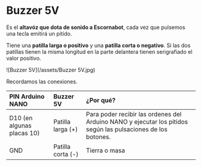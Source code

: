 # Buzzer 5V

Es el **altavóz que dota de sonido a Escornabot**, cada vez que pulsemos una tecla emitirá un pitido.

Tiene una **patilla larga o positivo** y una **patilla corta o negativo**. Si las dos patillas tienen la misma longitud en la parte delantera tienen serigrafiado el valor positivo.


![Buzzer 5V](/assets/Buzzer 5V.jpg)

Recordamos las conexiones. 

| PIN Arduino NANO |Buzzer 5V| ¿Por qué? |
| :--- | :--- | :---|
| D10 \(en algunas placas 10\) | Patilla larga (+) | Para poder recibir las ordenes del Arduino NANO y ejecutar los pitidos según las pulsaciones de los botones. |
| GND | Patilla corta (-) | Tierra o masa |




